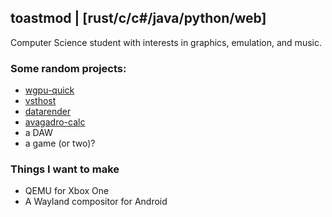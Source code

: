 ## toastmod | [rust/c/c#/java/python/web]
Computer Science student with interests in graphics, emulation, and music.
### Some random projects:
* [wgpu-quick](https://github.com/toastmod/wgpu-quick)
* [vsthost](https://github.com/toastmod/vsthost)
* [datarender](https://github.com/toastmod/datarender)
* [avagadro-calc](https://github.com/toastmod/avagadro-calc)
* a DAW
* a game (or two)?

### Things I want to make
* QEMU for Xbox One
* A Wayland compositor for Android
